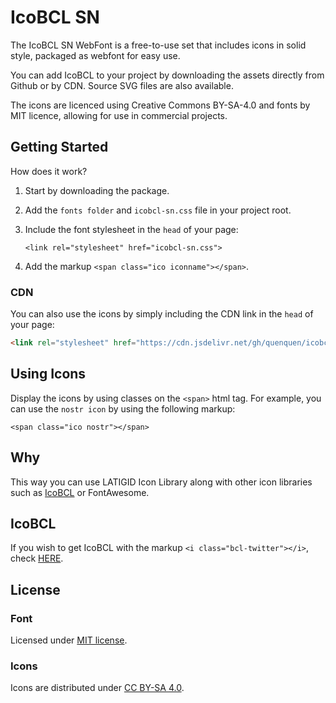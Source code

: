 # IcoBCL SN

The IcoBCL SN WebFont is a free-to-use set that includes icons in solid style, packaged as webfont for easy use.

You can add IcoBCL to your project by downloading the assets directly from Github or by CDN. Source SVG files are also available.

The icons are licenced using Creative Commons BY-SA-4.0 and fonts by MIT licence, allowing for use in commercial projects.


## Getting Started

How does it work? 

1. Start by downloading the package.
2. Add the ```fonts folder``` and ```icobcl-sn.css``` file in your project root.
3. Include the font stylesheet in the ```head``` of your page:

    ```<link rel="stylesheet" href="icobcl-sn.css">```

4. Add the markup ```<span class="ico iconname"></span>```.


### CDN 
You can also use the icons by simply including the CDN link in the ```head``` of your page:

```html 
<link rel="stylesheet" href="https://cdn.jsdelivr.net/gh/quenquen/icobcl@main/icobcl-sn/icobcl-sn.css"> 
```


## Using Icons

Display the icons by using classes on the ```<span>``` html tag. For example, you can use the ```nostr icon``` by using the following markup:

```<span class="ico nostr"></span>```

## Why <span>

This way you can use LATIGID Icon Library along with other icon libraries such as [IcoBCL](https://bcl.social/icobcldemo) or FontAwesome.

## IcoBCL

If you wish to get IcoBCL with the markup ```<i class="bcl-twitter"></i>```, check [HERE](https://github.com/quenquen/iconostr).

## License


### Font

Licensed under [MIT license](http://opensource.org/licenses/mit-license.html).

### Icons

Icons are distributed under [CC BY-SA 4.0](https://creativecommons.org/licenses/by-sa/4.0/).
